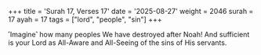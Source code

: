 +++
title = 'Surah 17, Verses 17'
date = '2025-08-27'
weight = 2046
surah = 17
ayah = 17
tags = ["lord", "people", "sin"]
+++

˹Imagine˺ how many peoples We have destroyed after Noah! And sufficient is your Lord as All-Aware and All-Seeing of the sins of His servants.